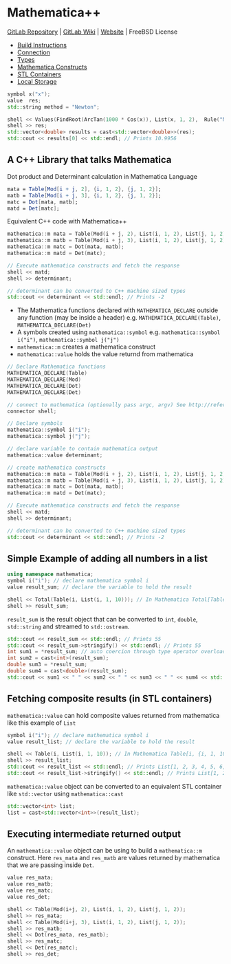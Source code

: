 # Mathematica++
[GitLab Repository](https://gitlab.com/neel.basu/mathematicapp) | [GitLab Wiki](https://gitlab.com/neel.basu/mathematicapp/wikis/home) | [Website](http://neelex.com/mathematica++) | FreeBSD License

* [Build Instructions](build)
* [Connection](connection)
* [Types](types)
* [Mathematica Constructs](mathematica-constructs)
* [STL Containers](stl)
* [Local Storage](local-storage)

```C++
symbol x("x");
value  res;
std::string method = "Newton";

shell << Values(FindRoot(ArcTan(1000 * Cos(x)), List(x, 1, 2),  Rule("Method") = method));
shell >> res;
std::vector<double> results = cast<std::vector<double>>(res);
std::cout << results[0] << std::endl; // Prints 10.9956
```


## A C++ Library that talks Mathematica
Dot product and Determinant calculation in Mathematica Language

```Mathematica
mata = Table[Mod[i + j, 2], {i, 1, 2}, {j, 1, 2}];
matb = Table[Mod[i + j, 3], {i, 1, 2}, {j, 1, 2}];
matc = Dot[mata, matb];
matd = Det[matc];

```
Equivalent C++ code with Mathematica++

```cpp
mathematica::m mata = Table(Mod(i + j, 2), List(i, 1, 2), List(j, 1, 2));
mathematica::m matb = Table(Mod(i + j, 3), List(i, 1, 2), List(j, 1, 2)];
mathematica::m matc = Dot(mata, matb);
mathematica::m matd = Det(matc);

// Execute mathematica constructs and fetch the response
shell << matd;
shell >> determinant;

// determinant can be converted to C++ machine sized types
std::cout << determinant << std::endl; // Prints -2
```
* The Mathematica functions declared with `MATHEMATICA_DECLARE` outside any function (may be inside a header) e.g. `MATHEMATICA_DECLARE(Table)`, `MATHEMATICA_DECLARE(Det)`
* A symbols created using `mathematica::symbol` e.g. `mathematica::symbol i("i")`, `mathematica::symbol j("j")`
* `mathematica::m` creates a mathematica construct
* `mathematica::value` holds the value returnd from mathematica

```cpp
// Declare Mathematica functions 
MATHEMATICA_DECLARE(Table)
MATHEMATICA_DECLARE(Mod)
MATHEMATICA_DECLARE(Dot)
MATHEMATICA_DECLARE(Det)

// connect to mathematica (optionally pass argc, argv) See http://reference.wolfram.com/language/ref/c/WSOpenArgcArgv.html
connector shell;

// Declare symbols
mathematica::symbol i("i");
mathematica::symbol j("j");

// declare variable to contain mathematica output
mathematica::value determinant;

// create mathematica constructs
mathematica::m mata = Table(Mod(i + j, 2), List(i, 1, 2), List(j, 1, 2));
mathematica::m matb = Table(Mod(i + j, 3), List(i, 1, 2), List(j, 1, 2)];
mathematica::m matc = Dot(mata, matb);
mathematica::m matd = Det(matc);

// Execute mathematica constructs and fetch the response
shell << matd;
shell >> determinant;

// determinant can be converted to C++ machine sized types
std::cout << determinant << std::endl; // Prints -2
```
## Simple Example of adding all numbers in a list

```cpp
using namespace mathematica;
symbol i("i"); // declare mathematica symbol i
value result_sum; // declare the variable to hold the result

shell << Total(Table(i, List(i, 1, 10))); // In Mathematica Total[Table[i, {i, 1, 10}]]
shell >> result_sum;
````

`result_sum` is the result object that can be converted to `int`, `double`, `std::string` and streamed to `std::ostream`. 

```cpp
std::cout << result_sum << std::endl; // Prints 55
std::cout << result_sum->stringify() << std::endl; // Prints 55
int sum1 = *result_sum; // auto coercion through type operator overloading for scaler types
int sum2 = cast<int>(result_sum);
double sum3 = *result_sum;
double sum4 = cast<double>(result_sum); 
std::cout << sum1 << " " << sum2 << " " << sum3 << " " << sum4 << std::endl; // Prints 55 55 55 55
```

## Fetching composite results (in STL containers)
`mathematica::value` can hold composite values returned from mathematica like this example of `List`
```cpp
symbol i("i"); // declare mathematica symbol i
value result_list; // declare the variable to hold the result

shell << Table(i, List(i, 1, 10)); // In Mathematica Table[i, {i, 1, 10}]
shell >> result_list;
std::cout << result_list << std::endl; // Prints List[1, 2, 3, 4, 5, 6, 7, 8, 9, 10]
std::cout << result_list->stringify() << std::endl; // Prints List[1, 2, 3, 4, 5, 6, 7, 8, 9, 10]
```

`mathematica::value` object can be converted to an equivalent STL container like `std::vector` using `mathematica::cast`

```cpp
std::vector<int> list;
list = cast<std::vector<int>>(result_list);
```

## Executing intermediate returned output
An `mathematica::value` object can be using to build a `mathematica::m` construct. Here `res_mata` and `res_matb` are values returned by mathematica that we are passing inside `Det`.
```cpp
value res_mata;
value res_matb;
value res_matc;
value res_det;

shell << Table(Mod(i+j, 2), List(i, 1, 2), List(j, 1, 2));
shell >> res_mata;
shell << Table(Mod(i+j, 3), List(i, 1, 2), List(j, 1, 2));
shell >> res_matb;
shell << Dot(res_mata, res_matb);
shell >> res_matc;
shell << Det(res_matc);
shell >> res_det;
```
